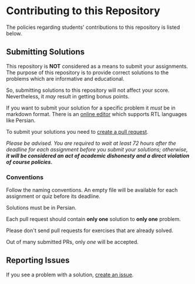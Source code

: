 # Contributing to this Repository

The policies regarding students' contributions to this repository is listed below.

## Submitting Solutions

This repository is **NOT** considered as a means to submit your assignments.
The purpose of this repository is to provide correct solutions to the problems which are informative and educational.

So, submitting solutions to this repository will not affect your score. Nevertheless, it _may_ result in getting bonus points.

If you want to submit your solution for a specific problem it _must_ be in markdown format. There is an [online editor](http://dariubs.github.io/rtlmd/) which supports RTL languages like Persian.

To submit your solutions you need to [create a pull request](https://help.github.com/articles/creating-a-pull-request-from-a-fork/).

_Please be advised. You are required to wait at least 72 hours after the deadline for each assignment before you submit your solutions; otherwise, **it will be considered an act of academic dishonesty and a direct violation of course policies.**_

### Conventions

Follow the naming conventions. An empty file will be available for each assignment or quiz before its deadline.

Solutions must be in Persian.

Each pull request should contain **only one** solution to **only one** problem.

Please don't send pull requests for exercises that are already solved.

Out of many submitted PRs, only _one_ will be accepted.

## Reporting Issues

If you see a problem with a solution, [create an issue](https://help.github.com/articles/creating-an-issue/).
